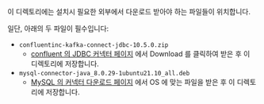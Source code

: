이 디렉토리에는 설치시 필요한 외부에서 다운로드 받아야 하는 파일들이 위치합니다.

일단, 아래의 두 파일이 필수입니다:
- `confluentinc-kafka-connect-jdbc-10.5.0.zip`
  - [confluent 의 JDBC 커넥터 페이지](https://www.confluent.io/hub/confluentinc/kafka-connect-jdbc?_ga=2.129728655.246901732.1655082179-1759829787.1651627548&_gac=1.126341503.1655171481.Cj0KCQjwwJuVBhCAARIsAOPwGASjitveKrkPlHSvd6FzJtL8sQZu-c1mrjjhFPBgtc4_f_fGhCBZHx8aAseAEALw_wcB) 에서 Download 를 클릭하여 받은 후 이 디렉토리에 저장합니다.
- `mysql-connector-java_8.0.29-1ubuntu21.10_all.deb`
  - [MySQL 의 커넥터 다운로드 페이지](https://dev.mysql.com/downloads/connector/j/) 에서 OS 에 맞는 파일을 받은 후 이 디렉토리에 저장합니다.


